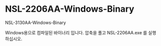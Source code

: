 # NSL-2206AA-Windows-Binary
NSL-3130AA-Windows-Binary

Windows용으로 컴파일된 바이너리 입니다.
압축을 풀고 NSL-2206AA.exe 를 실행 하십시오.
